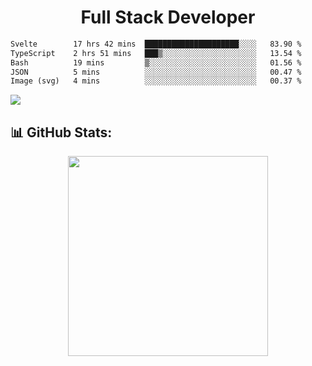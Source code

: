   <h1 align="center" font="bold">
Full Stack Developer 
</h1>
 <!--START_SECTION:waka-->

```txt
Svelte        17 hrs 42 mins  █████████████████████░░░░   83.90 %
TypeScript    2 hrs 51 mins   ███▒░░░░░░░░░░░░░░░░░░░░░   13.54 %
Bash          19 mins         ▒░░░░░░░░░░░░░░░░░░░░░░░░   01.56 %
JSON          5 mins          ░░░░░░░░░░░░░░░░░░░░░░░░░   00.47 %
Image (svg)   4 mins          ░░░░░░░░░░░░░░░░░░░░░░░░░   00.37 %
```

<!--END_SECTION:waka-->

  <p align="start">
   
<a href="https://linkedin.com/in/Abhishek">
<img src="https://skillicons.dev/icons?i=cpp,java,python,html,css,js,postgres,mongodb,linux,bash,git,github,react,express,nodejs,nextjs,gcp,docker,vscode,postman,powershell,githubactions,&theme=dark&perline=10" />
</a>
</p>



## 📊 GitHub Stats:

 <div align="center">

 <!-- github streak start -->

<img width=320 src="https://github-readme-streak-stats.herokuapp.com/?user=Abhishek9503&layout=compact"  />

<!-- github streak end -->
